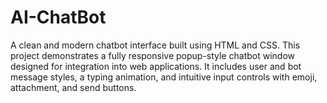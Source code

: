 # AI-ChatBot
A clean and modern chatbot interface built using HTML and CSS. This project demonstrates a fully responsive popup-style chatbot window designed for integration into web applications. It includes user and bot message styles, a typing animation, and intuitive input controls with emoji, attachment, and send buttons.
